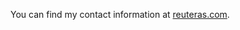 <p>
You can find my contact information at <a href="https://reuteras.com/pages/about/#about">reuteras.com</a>.
</p>

